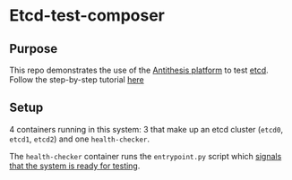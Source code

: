 # Etcd-test-composer

## Purpose

This repo demonstrates the use of the [Antithesis platform](https://antithesis.com/product/what_is_antithesis/) to test [etcd](https://etcd.io/). Follow the step-by-step tutorial [here](https://antithesis.com/docs/tutorials/)

## Setup

4 containers running in this system: 3 that make up an etcd cluster (`etcd0`, `etcd1`, `etcd2`) and one `health-checker`. 

The `health-checker` container runs the `entrypoint.py` script which [signals that the system is ready for testing](https://antithesis.com/docs/tutorials/cluster-setup/#ready-signal). 
